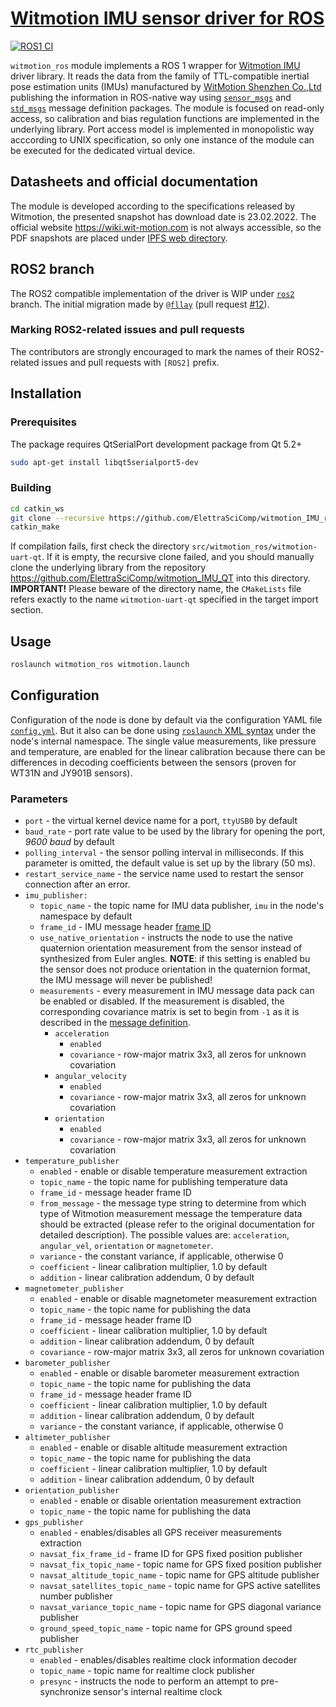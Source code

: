 # [Witmotion IMU sensor driver for ROS](https://wiki.ros.org/witmotion_ros)
[![ROS1 CI](https://github.com/ElettraSciComp/witmotion_IMU_ros/actions/workflows/main.yml/badge.svg)](https://github.com/ElettraSciComp/witmotion_IMU_ros/actions/workflows/main.yml)

`witmotion_ros` module implements a ROS 1 wrapper for [Witmotion IMU](https://github.com/ElettraSciComp/witmotion_IMU_QT) driver library. It reads the data from the family of TTL-compatible inertial pose estimation units (IMUs) manufactured by [WitMotion Shenzhen Co.,Ltd](https://www.wit-motion.com) publishing the information in ROS-native way using [`sensor_msgs`](http://wiki.ros.org/sensor_msgs) and [`std_msgs`](http://wiki.ros.org/std_msgs) message definition packages. The module is focused on read-only access, so calibration and bias regulation functions are implemented in the underlying library. Port access model is implemented in monopolistic way acccording to UNIX specification, so only one instance of the module can be executed for the dedicated virtual device.

## Datasheets and official documentation
The module is developed according to the specifications released by Witmotion, the presented snapshot has download date is 23.02.2022. The official website https://wiki.wit-motion.com is not always accessible, so the PDF snapshots are placed under [IPFS web directory](https://ipfs.elettra.eu/ipfs/QmWW2WFYyK5jMtNHbXF7jeTXrMtNkdAC42LtDV9DyLr9tP).

## ROS2 branch
The ROS2 compatible implementation of the driver is WIP under [`ros2`](https://github.com/ElettraSciComp/witmotion_IMU_ros/tree/ros2) branch. The initial migration made by [`@fllay`](https://github.com/fllay) (pull request [#12](https://github.com/ElettraSciComp/witmotion_IMU_ros/pull/12)).

### Marking ROS2-related issues and pull requests
The contributors are strongly encouraged to mark the names of their ROS2-related issues and pull requests with `[ROS2]` prefix.

## Installation

### Prerequisites
The package requires QtSerialPort development package from Qt 5.2+
```sh
sudo apt-get install libqt5serialport5-dev
```

### Building
```sh
cd catkin_ws
git clone --recursive https://github.com/ElettraSciComp/witmotion_IMU_ros.git src/witmotion_ros
catkin_make
```
If compilation fails, first check the directory `src/witmotion_ros/witmotion-uart-qt`. If it is empty, the recursive clone failed, and you should manually clone the underlying library from the repository https://github.com/ElettraSciComp/witmotion_IMU_QT into this directory. **IMPORTANT!** Please beware of the directory name, the `CMakeLists` file refers exactly to the name `witmotion-uart-qt` specified in the target import section.


## Usage
```sh
roslaunch witmotion_ros witmotion.launch
```

## Configuration
Configuration of the node is done by default via the configuration YAML file [`config.yml`](./config/config.yml). But it also can be done using [`roslaunch` XML syntax](https://wiki.ros.org/roslaunch/XML) under the node's internal namespace. The single value measurements, like pressure and temperature, are enabled for the linear calibration because there can be differences in decoding coefficients between the sensors (proven for WT31N and JY901B sensors).

### Parameters
- `port` - the virtual kernel device name for a port, `ttyUSB0` by default
- `baud_rate` - port rate value to be used by the library for opening the port, _9600 baud_ by default
- `polling_interval` - the sensor polling interval in milliseconds. If this parameter is omitted, the default value is set up by the library (50 ms).
- `restart_service_name` - the service name used to restart the sensor connection after an error.
- `imu_publisher:`
    - `topic_name` - the topic name for IMU data publisher, `imu` in the node's namespace by default
    - `frame_id` - IMU message header [frame ID](https://wiki.ros.org/tf)
    - `use_native_orientation` - instructs the node to use the native quaternion orientation measurement from the sensor instead of synthesized from Euler angles. **NOTE**: if this setting is enabled bu the sensor does not produce orientation in the quaternion format, the IMU message will never be published!
    - `measurements` - every measurement in IMU message data pack can be enabled or disabled. If the measurement is disabled, the corresponding covariance matrix is set to begin from `-1` as it is described in the [message definition](https://docs.ros.org/en/lunar/api/sensor_msgs/html/msg/Imu.html).
        - `acceleration`
            - `enabled`
            - `covariance` - row-major matrix 3x3, all zeros for unknown covariation
        - `angular_velocity`
            - `enabled`
            - `covariance` - row-major matrix 3x3, all zeros for unknown covariation
        - `orientation`
            - `enabled`
            - `covariance` - row-major matrix 3x3, all zeros for unknown covariation
- `temperature_publisher`
    - `enabled` - enable or disable temperature measurement extraction
    - `topic_name` - the topic name for publishing temperature data
    - `frame_id` - message header frame ID
    - `from_message` - the message type string to determine from which type of Witmotion measurement message the temperature data should be extracted (please refer to the original documentation for detailed description). The possible values are: `acceleration`, `angular_vel`, `orientation` or `magnetometer`.
    - `variance` - the constant variance, if applicable, otherwise 0
    - `coefficient` - linear calibration multiplier, 1.0 by default
    - `addition` - linear calibration addendum, 0 by default
- `magnetometer_publisher`
    - `enabled` - enable or disable magnetometer measurement extraction
    - `topic_name` - the topic name for publishing the data
    - `frame_id` - message header frame ID
    - `coefficient` - linear calibration multiplier, 1.0 by default
    - `addition` - linear calibration addendum, 0 by default
    - `covariance` - row-major matrix 3x3, all zeros for unknown covariation
- `barometer_publisher`
    - `enabled` - enable or disable barometer measurement extraction
    - `topic_name` - the topic name for publishing the data
    - `frame_id` - message header frame ID
    - `coefficient` - linear calibration multiplier, 1.0 by default
    - `addition` - linear calibration addendum, 0 by default
    - `variance` - the constant variance, if applicable, otherwise 0
- `altimeter_publisher`
    - `enabled` - enable or disable altitude measurement extraction
    - `topic_name` - the topic name for publishing the data
    - `coefficient` - linear calibration multiplier, 1.0 by default
    - `addition` - linear calibration addendum, 0 by default
- `orientation_publisher`
    - `enabled` - enable or disable orientation measurement extraction
    - `topic_name` - the topic name for publishing the data
- `gps_publisher`
    - `enabled` - enables/disables all GPS receiver measurements extraction
    - `navsat_fix_frame_id` - frame ID for GPS fixed position publisher
    - `navsat_fix_topic_name` - topic name for GPS fixed position publisher
    - `navsat_altitude_topic_name` - topic name for GPS altitude publisher
    - `navsat_satellites_topic_name` - topic name for GPS active satellites number publisher
    - `navsat_variance_topic_name` - topic name for GPS diagonal variance publisher
    - `ground_speed_topic_name` - topic name for GPS ground speed publisher
- `rtc_publisher`
    - `enabled` - enables/disables realtime clock information decoder
    - `topic_name` - topic name for realtime clock publisher
    - `presync` - instructs the node to perform an attempt to pre-synchronize sensor's internal realtime clock

